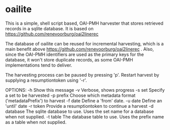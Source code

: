 # oailite
This is a simple, shell script based, OAI-PMH harvester that stores retrieved records in a sqlite database.
It is based on https://github.com/renevoorburg/oai2linerec

The database of oailite can be reused for incremental harvesting, which is a main benefit above https://github.com/renevoorburg/oai2linerec . Also, since the OAI-PMH identifiers are used as the primary keys for the database, it  won't store duplicate records, as some OAI-PMH implementations tend to deliver.

The harvesting process can be paused by pressing 'p'. Restart harvest by supplying a resumptiontoken using '-r'.

OPTIONS:
   -h           Show this message
   -v           Verbose, shows progress
   -s  set      Specify a set to be harvested
   -p  prefix   Choose which metadata format ('metadataPrefix') to harvest
   -f  date     Define a 'from' date.
   -u  date     Define an 'until' date
   -r  token    Provide a resumptiontoken to continue a harvest
   -d  database The sqlite database to use. Uses the set name for a database  when not supplied.
   -t  table    The database table to use. Uses the prefix name as a table when not supplied.
